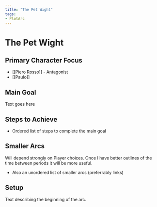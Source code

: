 ```yaml
---
title: "The Pet Wight"
tags:
- PlotArc
---
```


# The Pet Wight

## Primary Character Focus
- [[Piero Rosso]] - Antagonist
- [[Paulo]]

## Main Goal
Text goes here

## Steps to Achieve
 - Ordered list of steps to complete the main goal

## Smaller Arcs
Will depend strongly on Player choices.  Once I have better outlines of the time between periods it will be more useful.

- Also an unordered list of smaller arcs (preferrably links)

## Setup
Text describing the beginning of the arc. 